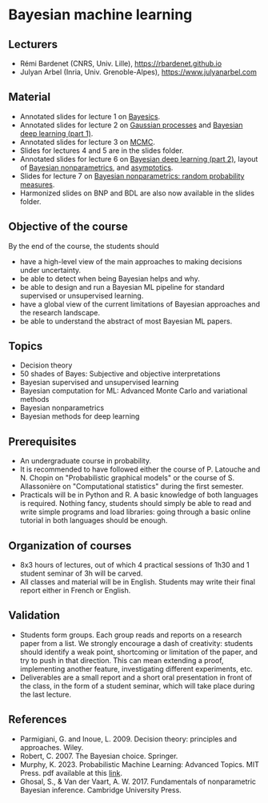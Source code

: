 # Bayesian machine learning

## Lecturers
* Rémi Bardenet (CNRS, Univ. Lille), https://rbardenet.github.io
* Julyan Arbel (Inria, Univ. Grenoble-Alpes), https://www.julyanarbel.com
## Material
* Annotated slides for lecture 1 on [Bayesics](https://www.dropbox.com/s/fuk79kdiw3ukgk2/01_bayesics.pdf?dl=0).
* Annotated slides for lecture 2 on [Gaussian processes](https://www.dropbox.com/s/on40rf57h7coqtw/02_gp.pdf?dl=0) and [Bayesian deep learning (part 1)](https://www.dropbox.com/s/ijugk8ffwey60ce/02_bdl.pdf?dl=0).
* Annotated slides for lecture 3 on [MCMC](https://nextcloud.univ-lille.fr/index.php/s/nG57HL9Pcdt4W2t).
* Slides for lectures 4 and 5 are in the slides folder.
* Annotated slides for lecture 6 on [Bayesian deep learning (part 2)](https://www.dropbox.com/s/kmrjkjwu05efdxc/07_bdl_2.pdf?dl=0), layout of [Bayesian nonparametrics](https://www.dropbox.com/s/htoykep8jxgtd25/04_bnp.pdf?dl=0), and [asymptotics](https://www.dropbox.com/s/z8cdvprc4xgbyrc/04_asymp.pdf?dl=0).
* Slides for lecture 7 on [Bayesian nonparametrics: random probability measures](https://www.dropbox.com/s/d8vhv5vqcn7x72y/bnp.pdf?dl=0).
* Harmonized slides on BNP and BDL are also now available in the slides folder.

## Objective of the course
By the end of the course, the students should
* have a high-level view of the main approaches to making decisions under uncertainty.
* be able to detect when being Bayesian helps and why.
* be able to design and run a Bayesian ML pipeline for standard supervised or unsupervised
learning.
* have a global view of the current limitations of Bayesian approaches and the research
landscape.
* be able to understand the abstract of most Bayesian ML papers.

## Topics
* Decision theory
* 50 shades of Bayes: Subjective and objective interpretations
* Bayesian supervised and unsupervised learning
* Bayesian computation for ML: Advanced Monte Carlo and variational methods
* Bayesian nonparametrics
* Bayesian methods for deep learning

## Prerequisites
* An undergraduate course in probability.
* It is recommended to have followed either the course of P. Latouche and N. Chopin on "Probabilistic graphical models" or the course of S. Allassonière on "Computational statistics" during the first semester.
* Practicals will be in Python and R. A basic knowledge of both languages is required. Nothing fancy, students should simply be able to read and write simple programs and load libraries: going through a basic online tutorial in both languages should be enough.

## Organization of courses
* 8x3 hours of lectures, out of which 4 practical sessions of 1h30 and 1 student seminar of 3h will be carved.
* All classes and material will be in English. Students may write their final report either in French or English.

## Validation
* Students form groups. Each group reads and reports on a research paper from a list. We strongly encourage a dash of creativity: students should identify a weak point, shortcoming or limitation of the paper, and try to push in that direction. This can mean extending a proof, implementing another feature, investigating different experiments, etc.
* Deliverables are a small report and a short oral presentation in front of the class, in the form of a student seminar, which will take place during the last lecture.

## References
* Parmigiani, G. and Inoue, L. 2009. Decision theory: principles and approaches. Wiley.
* Robert, C. 2007. The Bayesian choice. Springer.
* Murphy, K. 2023. Probabilistic Machine Learning: Advanced Topics. MIT Press. pdf available at this [link](https://probml.github.io/pml-book/book2.html).
* Ghosal, S., & Van der Vaart, A. W. 2017. Fundamentals of nonparametric Bayesian inference. Cambridge University Press.
